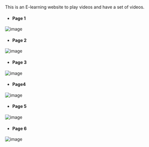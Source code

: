 This is an E-learning website to play videos and have a set of videos. 

* #### Page 1

![image](https://github.com/subratkumarnayak02/Videohub/assets/79637254/a4624114-cd70-4f82-b0ba-cb0e913bf058)

* #### Page 2

![image](https://github.com/subratkumarnayak02/Videohub/assets/79637254/f240292b-1188-416f-8c4c-a05d175d87a7)

* #### Page 3

![image](https://github.com/subratkumarnayak02/Videohub/assets/79637254/e8063411-8417-4606-8ca7-94e3214c3263)

* #### Page4

![image](https://github.com/subratkumarnayak02/Videohub/assets/79637254/fcda4c60-6403-4e5c-b12f-8f509e4604ea)

* #### Page 5

![image](https://github.com/subratkumarnayak02/Videohub/assets/79637254/0ced3eec-de4c-40f4-87fa-648fe4c4775c)


* #### Page 6

![image](https://github.com/subratkumarnayak02/Videohub/assets/79637254/7bac0eb3-b2e0-4fef-8f2b-c4fd761d37cd)

